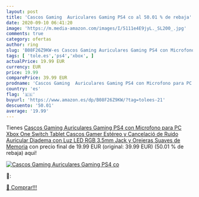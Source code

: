 ```yaml
---
layout: post
title: 'Cascos Gaming  Auriculares Gaming PS4 co al 50.01 % de rebaja'
date: 2020-09-10 06:41:20
image: 'https://m.media-amazon.com/images/I/5111e4E9jyL._SL200_.jpg'
comments: true
category: ofertas
author: ring
slug: 'B08F26Z9KW-es Cascos Gaming Auriculares Gaming PS4 con Microfono para PC...'
tags: [ 'tole.es','ps4','xbox', ]
actualPrice: 19.99 EUR
currency: EUR
price: 19.99
comparePrice: 39.99 EUR
prodname: 'Cascos Gaming  Auriculares Gaming PS4 con Microfono para PC Xbox One Switch Tablet Cascos Gamer Estéreo y Cancelació de Ruido  Auricular Diadema con Luz LED RGB 3.5mm Jack y Orejeras Suaves de Memoria'
country: 'es'
flag: '🇪🇸'
buyurl: 'https://www.amazon.es/dp/B08F26Z9KW/?tag=tolees-21'
descuento: '50.01'
average: '19.99'
---
```


Tienes [Cascos Gaming  Auriculares Gaming PS4 con Microfono para PC Xbox One Switch Tablet Cascos Gamer Estéreo y Cancelació de Ruido  Auricular Diadema con Luz LED RGB 3.5mm Jack y Orejeras Suaves de Memoria](https://www.amazon.es/dp/B08F26Z9KW/?tag=tolees-21) con precio final de  19.99 EUR (original: 39.99 EUR) (50.01 %  de rebaja) aqui!

[![Cascos Gaming  Auriculares Gaming PS4 co](https://m.media-amazon.com/images/I/5111e4E9jyL._SL200_.jpg)](https://www.amazon.es/dp/B08F26Z9KW/?tag=tolees-21)

🔎:


[🛒 Comprar!!!](https://www.amazon.es/dp/B08F26Z9KW/?tag=tolees-21)
